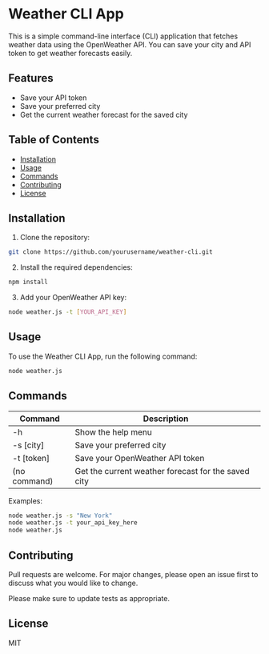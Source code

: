 # Weather CLI App

This is a simple command-line interface (CLI) application that fetches weather data using the OpenWeather API. You can save your city and API token to get weather forecasts easily.

## Features

- Save your API token
- Save your preferred city
- Get the current weather forecast for the saved city

## Table of Contents

- [Installation](#installation)
- [Usage](#usage)
- [Commands](#commands)
- [Contributing](#contributing)
- [License](#license)

## Installation

1. Clone the repository:

```bash
git clone https://github.com/yourusername/weather-cli.git
```

2. Install the required dependencies:

```bash
npm install
```

3. Add your OpenWeather API key:

```bash
node weather.js -t [YOUR_API_KEY]
```

## Usage

To use the Weather CLI App, run the following command:

```bash
node weather.js
```

## Commands

| Command      | Description                                         |
| ------------ | --------------------------------------------------- |
| -h           | Show the help menu                                  |
| -s [city]    | Save your preferred city                            |
| -t [token]   | Save your OpenWeather API token                     |
| (no command) | Get the current weather forecast for the saved city |

Examples:

```bash
node weather.js -s "New York"
node weather.js -t your_api_key_here
node weather.js
```

## Contributing

Pull requests are welcome. For major changes, please open an issue first to discuss what you would like to change.

Please make sure to update tests as appropriate.

## License

MIT
